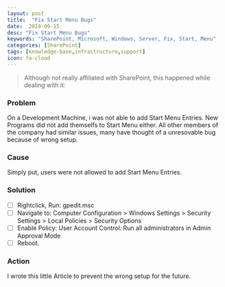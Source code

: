 ```yaml
---
layout: post
title:  "Fix Start Menu Bugs"
date:  2019-09-15
desc: "Fix Start Menu Bugs"
keywords: "SharePoint, Microsoft, Windows, Server, Fix, Start, Menu"
categories: [SharePoint]
tags: [knowledge-base,infrastructure,support]
icon: fa-cloud
---
```


> Although not really affiliated with SharePoint, this happened while dealing with it:

### Problem
On a Development Machine, i was not able to add Start Menu Entries. New Programs did not add themselfs to Start Menu either. All other members of the company had similar issues, many have thought of a unresovable bug because of wrong setup.

### Cause
Simply put, users were not allowed to add Start Menu Entries.

### Solution	
 *[ ] Rightclick, Run: gpedit.msc
 *[ ] Navigate to: Computer Configuration > Windows Settings > Security Settings > Local Policies > Security Options
 *[ ] Enable Policy: User Account Control: Run all administrators in Admin Approval Mode
 *[ ] Reboot.

### Action
I wrote this little Article to prevent the wrong setup for the future.